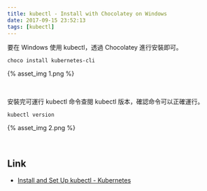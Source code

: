 ```yaml
---
title: kubectl - Install with Chocolatey on Windows
date: 2017-09-15 23:52:13
tags: [kubectl]
---
```


要在 Windows 使用 kubectl，透過 Chocolatey 進行安裝即可。  

<!-- More -->

    choco install kubernetes-cli

{% asset_img 1.png %}

<br/>


安裝完可運行 kubectl 命令查閱 kubectl 版本，確認命令可以正確運行。  

    kubectl version

{% asset_img 2.png %}

<br/>


Link
----
* [Install and Set Up kubectl - Kubernetes](https://kubernetes.io/docs/tasks/tools/install-kubectl/)
